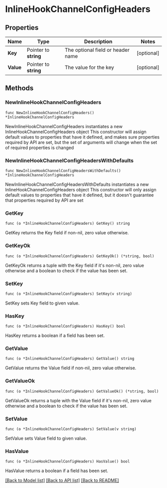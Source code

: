 # InlineHookChannelConfigHeaders

## Properties

Name | Type | Description | Notes
------------ | ------------- | ------------- | -------------
**Key** | Pointer to **string** | The optional field or header name | [optional] 
**Value** | Pointer to **string** | The value for the key | [optional] 

## Methods

### NewInlineHookChannelConfigHeaders

`func NewInlineHookChannelConfigHeaders() *InlineHookChannelConfigHeaders`

NewInlineHookChannelConfigHeaders instantiates a new InlineHookChannelConfigHeaders object
This constructor will assign default values to properties that have it defined,
and makes sure properties required by API are set, but the set of arguments
will change when the set of required properties is changed

### NewInlineHookChannelConfigHeadersWithDefaults

`func NewInlineHookChannelConfigHeadersWithDefaults() *InlineHookChannelConfigHeaders`

NewInlineHookChannelConfigHeadersWithDefaults instantiates a new InlineHookChannelConfigHeaders object
This constructor will only assign default values to properties that have it defined,
but it doesn't guarantee that properties required by API are set

### GetKey

`func (o *InlineHookChannelConfigHeaders) GetKey() string`

GetKey returns the Key field if non-nil, zero value otherwise.

### GetKeyOk

`func (o *InlineHookChannelConfigHeaders) GetKeyOk() (*string, bool)`

GetKeyOk returns a tuple with the Key field if it's non-nil, zero value otherwise
and a boolean to check if the value has been set.

### SetKey

`func (o *InlineHookChannelConfigHeaders) SetKey(v string)`

SetKey sets Key field to given value.

### HasKey

`func (o *InlineHookChannelConfigHeaders) HasKey() bool`

HasKey returns a boolean if a field has been set.

### GetValue

`func (o *InlineHookChannelConfigHeaders) GetValue() string`

GetValue returns the Value field if non-nil, zero value otherwise.

### GetValueOk

`func (o *InlineHookChannelConfigHeaders) GetValueOk() (*string, bool)`

GetValueOk returns a tuple with the Value field if it's non-nil, zero value otherwise
and a boolean to check if the value has been set.

### SetValue

`func (o *InlineHookChannelConfigHeaders) SetValue(v string)`

SetValue sets Value field to given value.

### HasValue

`func (o *InlineHookChannelConfigHeaders) HasValue() bool`

HasValue returns a boolean if a field has been set.


[[Back to Model list]](../README.md#documentation-for-models) [[Back to API list]](../README.md#documentation-for-api-endpoints) [[Back to README]](../README.md)


